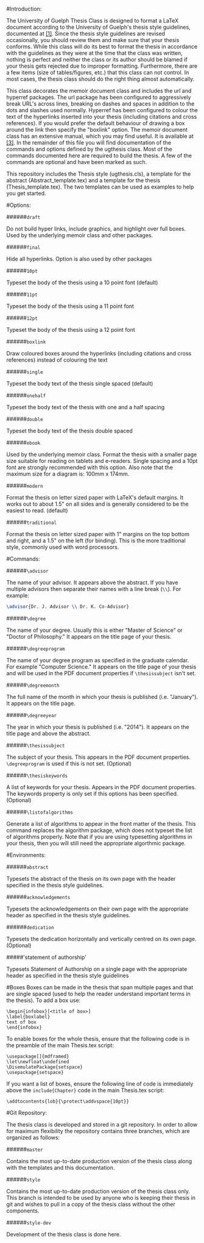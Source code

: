 #Introduction:

The University of Guelph Thesis Class is designed to format a LaTeX document
according to the University of Guelph's thesis style guidelines, documented
at [[1]](https://www.uoguelph.ca/graduatestudies/current-students/preparation-your-thesis).  Since the thesis style guidelines are revised occasionally, you should review them and
make sure that your thesis conforms.  While this class will do its best to
format the thesis in accordance with the guidelines as they were at the time
that the class was written, nothing is perfect and neither the class or its
author should be blamed if your thesis gets rejected due to improper
formatting.  Furthermore, there are a few items (size of tables/figures, etc.)
that this class can not control.  In most cases, the thesis class should do the
right thing almost automatically.

This class decorates the memoir document class and includes the url and
hyperref packages.  The url package has been configured to aggressively break
URL's across lines, breaking on dashes and spaces in addition to the dots and
slashes used normally.  Hyperref has been configured to colour the text of the
hyperlinks inserted into your thesis (including citations and cross
references).  If you would prefer the default behaviour of drawing a box
around the link then specify the "boxlink" option.  The memoir document class
has an extensive manual, which you may find useful.  It is available at
[[3]](http://mirrors.ctan.org/macros/latex/contrib/memoir/memman.pdf). In the
remainder of this file you will find documentation of the commands and options
defined by the ugthesis class.  Most of the commands documented here are
required to build the thesis.  A few of the commands are optional and have been
marked as such.

This repository includes the Thesis style (ugthesis.cls), a template for the
abstract (Abstract_template.tex) and a template for the thesis
(Thesis_template.tex).  The two templates can be used as examples to help you
get started.

#Options:

######`draft`

Do not build hyper links, include graphics, and highlight over full boxes.
Used by the underlying memoir class and other packages.

######`final`

Hide all hyperlinks.  Option is also used by other packages

######`10pt`

Typeset the body of the thesis using a 10 point font (default)

######`11pt`

Typeset the body of the thesis using a 11 point font

######`12pt`

Typeset the body of the thesis using a 12 point font

######`boxlink`

Draw coloured boxes around the hyperlinks (including citations and cross
references) instead of colouring the text

######`single`

Typeset the body text of the thesis single spaced (default)

######`onehalf`

Typeset the body text of the thesis with one and a half spacing

######`double`

Typeset the body text of the thesis double spaced

######`ebook`

Used by the underlying memoir class.  Format the thesis with a smaller page
size suitable for reading on tablets and e-readers.  Single spacing and a 10pt
font are strongly recommended with this option.  Also note that the maximum
size for a diagram is:  100mm x 174mm.

######`modern`

Format the thesis on letter sized paper with LaTeX's default margins.  It works
out to about 1.5" on all sides and is generally considered to be the easiest to
read. (default)

######`traditional`

Format the thesis on letter sized paper with 1" margins on the top bottom and
right, and a 1.5" on the left (for binding).  This is the more traditional
style, commonly used with word processors.

#Commands:

######`\advisor`

The name of your advisor.  It appears above the abstract.  If you have multiple
advisors then separate their names with a line break (`\\`).  For example:

```latex
\advisor{Dr. J. Advisor \\ Dr. K. Co-Advisor}
```

######`\degree`

The name of your degree.  Usually this is either "Master of Science" or "Doctor
of Philosophy."  It appears on the title page of your thesis.

######`\degreeprogram`

The name of your degree program as specified in the graduate calendar.  For
example "Computer Science."  It appears on the title page of your thesis and
will be used in the PDF document properties if `\thesissubject` isn't set.

######`\degreemonth`

The full name of the month in which your thesis is published (i.e. "January").
It appears on the title page.

######`\degreeyear`

The year in which your thesis is published (i.e. "2014").  It appears on the
title page and above the abstract.

######`\thesissubject`

The subject of your thesis.  This appears in the PDF document properties.
`\degreeprogram` is used if this is not set.  (Optional)

######`\thesiskeywords`

A list of keywords for your thesis.  Appears in the PDF document properties.
The keywords property is only set if this options has been specified.
(Optional)

######`\listofalgorithms`

Generate a list of algorithms to appear in the front matter of the thesis.
This command replaces the algorithm package, which does not typeset the list of
algorithms properly.  Note that if you are using typesetting algorithms in your
thesis, then you will still need the appropriate algorthmic package.

#Environments:

######`abstract`

Typesets the abstract of the thesis on its own page with the header specified
in the thesis style guidelines.

######`acknowledgements`

Typesets the acknowledgements on their own page with the appropriate header as
specified in the thesis style guidelines.

######`dedication`

Typesets the dedication horizontally and vertically centred on its own page.
(Optional)

#####'statement of authorship'

Typesets Statement of Authorship on a single page with the appropriate header as specified in the thesis style guidelines

#Boxes
Boxes can be made in the thesis that span multiple pages and that are single spaced (used to help the reader understand important terms in the thesis). To add a box use:
```
\begin{infobox}[<title of box>]
\label{boxlabel}
text of box
\end{infobox}
```
To enable boxes for the whole thesis, ensure that the following code is in the preamble of the main Thesis.tex script:

```
\usepackage[]{mdframed}
\let\newfloat\undefined
\DisemulatePackage{setspace}
\usepackage{setspace}
```
If you want a list of boxes, ensure the following line of code is immediately above the `include{Chapter}` code in the main Thesis.tex script:
```
\addtocontents{lob}{\protect\addvspace{10pt}}
```

#Git Repository:

The thesis class is developed and stored in a git repository.  In order to
allow for maximum flexibility the repository contains three branches, which
are organized as follows:

######`master`

Contains the most up-to-date production version of the thesis class along with
the templates and this documentation.

######`style`

Contains the most up-to-date production version of the thesis class only.  This
branch is intended to be used by anyone who is keeping their thesis in git and
wishes to pull in a copy of the thesis class without the other components.

######`style-dev`

Development of the thesis class is done here.

